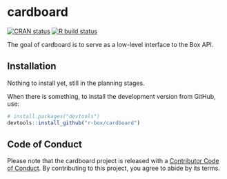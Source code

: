 
<!-- README.md is generated from README.Rmd. Please edit that file -->

# cardboard

<!-- badges: start -->

[![CRAN
status](https://www.r-pkg.org/badges/version/cardboard)](https://CRAN.R-project.org/package=cardboard)
[![R build
status](https://github.com/r-box/cardboard/workflows/R-CMD-check/badge.svg)](https://github.com/r-box/cardboard/actions)
<!-- badges: end -->

The goal of cardboard is to serve as a low-level interface to the Box
API.

## Installation

Nothing to install yet, still in the planning stages.

When there is something, to install the development version from GitHub,
use:

``` r
# install.packages("devtools")
devtools::install_github("r-box/cardboard")
```

## Code of Conduct

Please note that the cardboard project is released with a [Contributor
Code of
Conduct](https://contributor-covenant.org/version/2/0/CODE_OF_CONDUCT.html).
By contributing to this project, you agree to abide by its terms.
